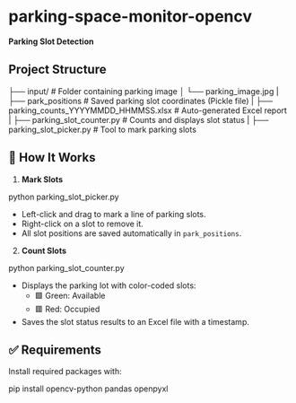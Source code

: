 # parking-space-monitor-opencv

 **Parking Slot Detection**

## Project Structure

├── input/                          # Folder containing parking image
│   └── parking_image.jpg
|
├── park_positions                  # Saved parking slot coordinates (Pickle file)
|
├── parking_counts_YYYYMMDD_HHMMSS.xlsx  # Auto-generated Excel report
|
├── parking_slot_counter.py         # Counts and displays slot status
|
├── parking_slot_picker.py          # Tool to mark parking slots

## 🔧 How It Works

1. **Mark Slots**

python parking_slot_picker.py

- Left-click and drag to mark a line of parking slots.
- Right-click on a slot to remove it.
- All slot positions are saved automatically in `park_positions`.

2. **Count Slots**

python parking_slot_counter.py

- Displays the parking lot with color-coded slots:
  - 🟩 Green: Available
  - 🟥 Red: Occupied
- Saves the slot status results to an Excel file with a timestamp.


## ✅ Requirements

Install required packages with:

pip install opencv-python pandas openpyxl

